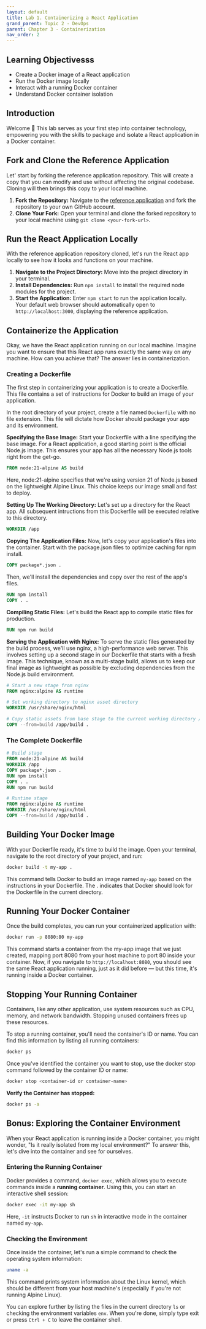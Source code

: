 ```yaml
---
layout: default
title: Lab 1. Containerizing a React Application
grand_parent: Topic 2 - DevOps
parent: Chapter 3 - Containerization
nav_order: 2
---
```


## Learning Objectivesss
- Create a Docker image of a React application
- Run the Docker image locally
- Interact with a running Docker container
- Understand Docker container isolation

## Introduction
Welcome :wave: This lab serves as your first step into container technology, empowering you with the skills to package and isolate a React application in a Docker container.

## Fork and Clone the Reference Application
Let' start by forking the reference application repository. This will create a copy that you can modify and use without affecting the original codebase. Cloning will then brings this copy to your local machine.

1. **Fork the Repository:** Navigate to the [reference application](https://github.com/open-devsecops/topic-2-lab-reference-app) and fork the repository to your own GitHub account.
2. **Clone Your Fork:** Open your terminal and clone the forked repository to your local machine using `git clone <your-fork-url>`.

## Run the React Application Locally
With the reference application repository cloned, let's run the React app locally to see how it looks and functions on your machine. 

1. **Navigate to the Project Directory:** Move into the project directory in your terminal.
2. **Install Dependencies:** Run `npm install` to install the required node modules for the project.
3. **Start the Application:** Enter `npm start` to run the application locally. Your default web browser should automatically open to `http://localhost:3000`, displaying the reference application.

## Containerize the Application
Okay, we have the React application running on our local machine. Imagine you want to ensure that this React app runs exactly the same way on any machine. How can you achieve that? The answer lies in containerization.


### Creating a Dockerfile
The first step in containerizing your application is to create a Dockerfile. This file contains a set of instructions for Docker to build an image of your application.

In the root directory of your project, create a file named `Dockerfile` with no file extension. This file will dictate how Docker should package your app and its environment.

**Specifying the Base Image:** Start your Dockerfile with a line specifying the base image. For a React application, a good starting point is the official Node.js image. This ensures your app has all the necessary Node.js tools right from the get-go.

```Dockerfile
FROM node:21-alpine AS build
```
Here, node:21-alpine specifies that we're using version 21 of Node.js based on the lightweight Alpine Linux. This choice keeps our image small and fast to deploy.

**Setting Up The Working Directory:** Let's set up a directory for the React app. All subsequent intructions from this Dockerfile will be executed relative to this directory.

```Dockerfile
WORKDIR /app
```

**Copying The Application Files:** Now, let's copy your application's files into the container. Start with the package.json files to optimize caching for npm install.

```Dockerfile
COPY package*.json .
```

Then, we'll install the dependencies and copy over the rest of the app's files.

```Dockerfile
RUN npm install
COPY . .
```

**Compiling Static Files:** Let's build the React app to compile static files for production.
```Dockerfile
RUN npm run build
```

**Serving the Application with Nginx:** To serve the static files generated by the build process, we'll use nginx, a high-performance web server. This involves setting up a second stage in our Dockerfile that starts with a fresh image. This technique, known as a multi-stage build, allows us to keep our final image as lightweight as possible by excluding dependencies from the Node.js build environment.

```Dockerfile
# Start a new stage from nginx
FROM nginx:alpine AS runtime

# Set working directory to nginx asset directory
WORKDIR /usr/share/nginx/html

# Copy static assets from base stage to the current working directory /usr/share/nginx/html
COPY --from=build /app/build .
```


### The Complete Dockerfile

```Dockerfile
# Build stage
FROM node:21-alpine AS build
WORKDIR /app
COPY package*.json .
RUN npm install
COPY . .
RUN npm run build

# Runtime stage
FROM nginx:alpine AS runtime
WORKDIR /usr/share/nginx/html
COPY --from=build /app/build .
```

## Building Your Docker Image
With your Dockerfile ready, it's time to build the image. Open your terminal, navigate to the root directory of your project, and run:

```bash
docker build -t my-app .
```

This command tells Docker to build an image named `my-app` based on the instructions in your Dockerfile. The . indicates that Docker should look for the Dockerfile in the current directory.

## Running Your Docker Container
Once the build completes, you can run your containerized application with:
```bash
docker run -p 8080:80 my-app
```

This command starts a container from the my-app image that we just created, mapping port 8080 from your host machine to port 80 inside your container. Now, if you navigate to `http://localhost:8080`, you should see the same React application running, just as it did before — but this time, it's running inside a Docker container.

## Stopping Your Running Container
Containers, like any other application, use system resources such as CPU, memory, and network bandwidth. Stopping unused containers frees up these resources.

To stop a running container, you'll need the container's ID or name. You can find this information by listing all running containers:

```bash
docker ps
```

Once you've identified the container you want to stop, use the docker stop command followed by the container ID or name:

```bash
docker stop <container-id or container-name>
```

**Verify the Container has stopped:**
```bash
docker ps -a
```

## Bonus: Exploring the Container Environment
When your React application is running inside a Docker container, you might wonder, "Is it really isolated from my local environment?" To answer this, let's dive into the container and see for ourselves.

### Entering the Running Container
Docker provides a command, `docker exec`, which allows you to execute commands inside a **running container**. Using this, you can start an interactive shell session:

```bash
docker exec -it my-app sh
```

Here, `-it` instructs Docker to run `sh` in interactive mode in the container named `my-app`.

### Checking the Environment
Once inside the container, let's run a simple command to check the operating system information:

```sh
uname -a
```

This command prints system information about the Linux kernel, which should be different from your host machine's (especially if you're not running Alpine Linux). 

You can explore further by listing the files in the current directory `ls` or checking the environment variables `env`. When you're done, simply type exit or press `Ctrl + C` to leave the container shell.

